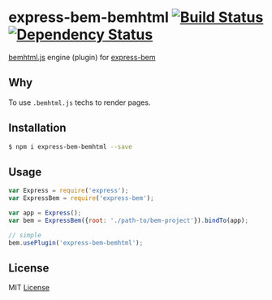 
# express-bem-bemhtml [![Build Status](https://travis-ci.org/zxqfox/express-bem-bemhtml.svg)](https://travis-ci.org/zxqfox/express-bem-bemhtml) [![Dependency Status](https://david-dm.org/zxqfox/express-bem-bemhtml.png)](https://david-dm.org/zxqfox/express-bem-bemhtml)

[bemhtml.js][] engine (plugin) for [express-bem][]

[bemhtml.js]: https://github.com/bem/bem-core
[express-bem]: https://github.com/zxqfox/express-bem

## Why

To use `.bemhtml.js` techs to render pages.

## Installation

```sh
$ npm i express-bem-bemhtml --save
```

## Usage

```js
var Express = require('express');
var ExpressBem = require('express-bem');

var app = Express();
var bem = ExpressBem({root: './path-to/bem-project'}).bindTo(app);

// simple
bem.usePlugin('express-bem-bemhtml');
```

## License

MIT [License][]

[License]: https://github.com/zxqfox/express-bem/blob/master/LICENSE

